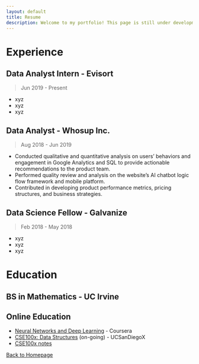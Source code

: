 ```yaml
---
layout: default
title: Resume
description: Welcome to my portfolio! This page is still under development.
---
```


<!-- [See PDF version]() -->

# Experience

## Data Analyst Intern - Evisort
 >  Jun 2019 - Present
 -  xyz
 -  xyz
 -  xyz

## Data Analyst - Whosup Inc.
>  Aug 2018 - Jun 2019
  - Conducted qualitative and quantitative analysis on users’ behaviors and engagement in Google Analytics and SQL to provide actionable recommendations to the product team.
  - Performed quality review and analysis on the website’s AI chatbot logic flow framework and mobile platform.
  - Contributed in developing product performance metrics, pricing structures, and business strategies.


## Data Science Fellow - Galvanize
>  Feb 2018 - May 2018
  - xyz
  - xyz
  - xyz

# Education


## BS in Mathematics - UC Irvine

## Online Education

- [Neural Networks and Deep Learning](https://www.coursera.org/account/accomplishments/certificate/AB92KGJAV69K) - Coursera
- [CSE100x: Data Structures](https://stepik.org/course/579/) (on-going) - UCSanDiegoX
- [CSE100x notes](https://github.com/kammybdeng/data-science-portfolio/blob/master/data-structure.md)


[Back to Homepage](./)
